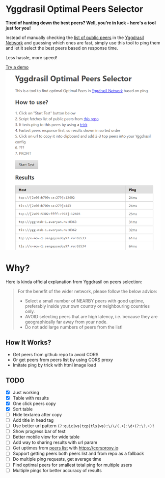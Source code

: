 # Yggdrasil Optimal Peers Selector

**Tired of hunting down the best peers? Well, you're in luck - here's a tool just for you!**

Instead of manually checking the [list of public peers](https://publicpeers.neilalexander.dev) in the [Yggdrasil Network](https://yggdrasil-network.github.io) and guessing which ones are fast, simply use this tool to ping them and let it select the best peers based on response time.

Less hassle, more speed!

[Try a demo](https://cuamckuu.github.io/ygg-peers-selector.html)
![Screenshoot](./demo.png)

# Why?

Here is kinda official explanation from Yggdrasil on peers selection:

> For the benefit of the wider network, please follow the below advice:
> - Select a small number of NEARBY peers with good uptime, preferably inside your own country or neighbouring countries only.
> - AVOID selecting peers that are high latency, i.e. because they are geographically far away from your node.
> - Do not add large numbers of peers from the list!

## How It Works?

- Get peers from github repo to avoid CORS
- Or get peers from peers list by using CORS proxy
- Imitate ping by trick with html image load

## TODO

- [X] Just working
- [X] Тable with results
- [X] One click peers copy
- [X] Sort table
- [ ] Hide textarea after copy
- [ ] Add title in head tag
- [ ] Use better url pattern `(?:quic|ws|tcp|tls|ws):\/\/(.+):\d+(?:\?.+)?`
- [ ] Show progress bar of test
- [ ] Better mobile view for wide table
- [ ] Add way to sharing results with url param
- [ ] Get uptimes from [peers list](https://publicpeers.neilalexander.dev) with https://corsproxy.io
- [ ] Support getting peers both peers list and from repo as a fallback
- [ ] Do multiple ping requests, get average time
- [ ] Find optimal peers for smallest total ping for multiple users
- [ ] Multiple pings for better accuracy of results
